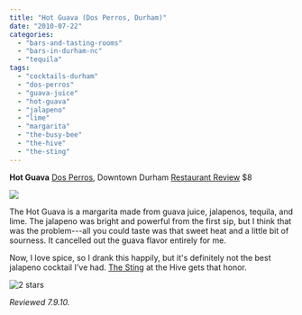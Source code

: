 ```yaml
---
title: "Hot Guava (Dos Perros, Durham)"
date: "2010-07-22"
categories:
  - "bars-and-tasting-rooms"
  - "bars-in-durham-nc"
  - "tequila"
tags:
  - "cocktails-durham"
  - "dos-perros"
  - "guava-juice"
  - "hot-guava"
  - "jalapeno"
  - "lime"
  - "margarita"
  - "the-busy-bee"
  - "the-hive"
  - "the-sting"
---
```


**Hot Guava** [Dos Perros](http://dosperrosrestaurant.com/), Downtown Durham [Restaurant Review](../../../../../?p=1394) $8

![](http://www.thegourmez.com/gourmez/photos/dosperros02.JPG)

The Hot Guava is a margarita made from guava juice, jalapenos, tequila, and lime. The jalapeno was bright and powerful from the first sip, but I think that was the problem---all you could taste was that sweet heat and a little bit of sourness. It cancelled out the guava flavor entirely for me.

Now, I love spice, so I drank this happily, but it's definitely not the best jalapeno cocktail I've had. [The Sting](../../../../../?p=472=1) at the Hive gets that honor.




<div class="caption">

![2 stars](http://s3.amazonaws.com/thegourmez-wpmedia/2009/02/rating_chicken11.gif "rating_chicken11")</div>


_Reviewed 7.9.10._
